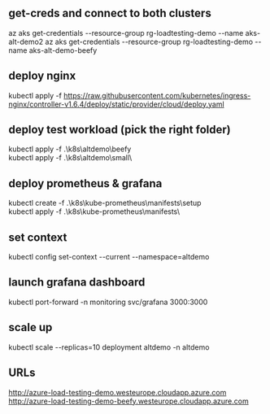 ## get-creds and connect to both clusters
az aks get-credentials --resource-group rg-loadtesting-demo --name aks-alt-demo2
az aks get-credentials --resource-group rg-loadtesting-demo --name aks-alt-demo-beefy

## deploy nginx
kubectl apply -f https://raw.githubusercontent.com/kubernetes/ingress-nginx/controller-v1.6.4/deploy/static/provider/cloud/deploy.yaml

## deploy test workload (pick the right folder)
kubectl apply -f .\k8s\altdemo\beefy\
kubectl apply -f .\k8s\altdemo\small\

## deploy prometheus & grafana
kubectl create -f .\k8s\kube-prometheus\manifests\setup\
kubectl apply -f .\k8s\kube-prometheus\manifests\

## set context 
kubectl config set-context --current --namespace=altdemo

## launch grafana dashboard
kubectl port-forward -n monitoring svc/grafana 3000:3000

## scale up
kubectl scale --replicas=10 deployment altdemo -n altdemo

## URLs
http://azure-load-testing-demo.westeurope.cloudapp.azure.com
http://azure-load-testing-demo-beefy.westeurope.cloudapp.azure.com